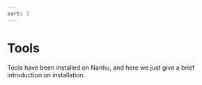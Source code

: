 ```yaml
---
sort: 3
---
```


# Tools

 Tools have been installed on Nanhu, and here we just give a brief introduction on installation.
